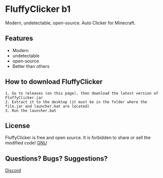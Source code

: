 
# FluffyClicker b1

Modern, undetectable, open-source. Auto Clicker for Minecraft.

## Features

- Modern
- undetectable
- open-source
- Better than others


## How to download FluffyClicker

```
1. Go to releases (on this page), then download the latest version of FluffyClicker.jar
2. Extract it to the desktop (it must be in the folder where the file.jar and launcher.bat are located)
3. Run the launcher.bat
```




    
## License

FluffyClicker is free and open source. It is forbidden to share or sell the modified code!
[GNU](https://www.gnu.org/licenses/gpl-3.0.html)
## Questions? Bugs? Suggestions?
[Discord](https://discord.gg/bHhPqQebJ5)